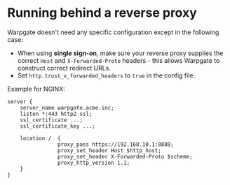 # Running behind a reverse proxy
Warpgate doesn't need any specific configuration except in the following case:

* When using **single sign-on**, make sure your reverse proxy supplies the correct `Host` and `X-Forwarded-Proto` headers - this allows Warpgate to construct correct redirect URLs.
* Set `http.trust_x_forwarded_headers` to `true` in the config file.


Example for NGINX:

```
server {
    server_name warpgate.acme.inc;
    listen *:443 http2 ssl;
    ssl_certificate ...;
    ssl_certificate_key ...;

    location /  {
                proxy_pass https://192.168.10.1:8888;
                proxy_set_header Host $http_host;
                proxy_set_header X-Forwarded-Proto $scheme;
                proxy_http_version 1.1;
    }
}

```
